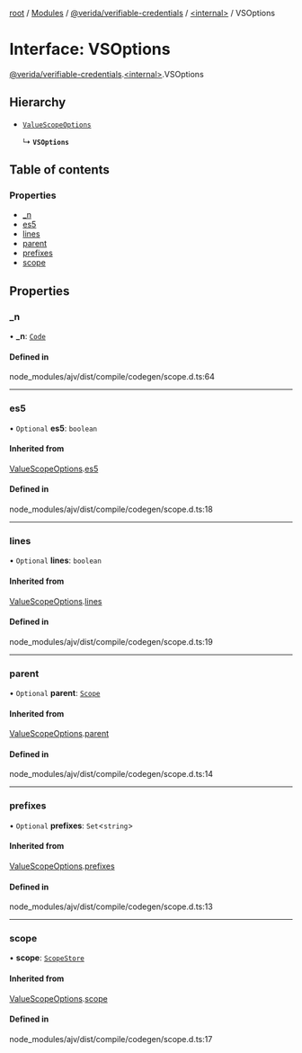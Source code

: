 [root](../README.md) / [Modules](../modules.md) / [@verida/verifiable-credentials](../modules/verida_verifiable_credentials.md) / [<internal\>](../modules/verida_verifiable_credentials._internal_.md) / VSOptions

# Interface: VSOptions

[@verida/verifiable-credentials](../modules/verida_verifiable_credentials.md).[<internal\>](../modules/verida_verifiable_credentials._internal_.md).VSOptions

## Hierarchy

- [`ValueScopeOptions`](verida_verifiable_credentials._internal_.ValueScopeOptions.md)

  ↳ **`VSOptions`**

## Table of contents

### Properties

- [\_n](verida_verifiable_credentials._internal_.VSOptions.md#_n)
- [es5](verida_verifiable_credentials._internal_.VSOptions.md#es5)
- [lines](verida_verifiable_credentials._internal_.VSOptions.md#lines)
- [parent](verida_verifiable_credentials._internal_.VSOptions.md#parent)
- [prefixes](verida_verifiable_credentials._internal_.VSOptions.md#prefixes)
- [scope](verida_verifiable_credentials._internal_.VSOptions.md#scope)

## Properties

### \_n

• **\_n**: [`Code`](../modules/verida_verifiable_credentials._internal_.md#code)

#### Defined in

node_modules/ajv/dist/compile/codegen/scope.d.ts:64

___

### es5

• `Optional` **es5**: `boolean`

#### Inherited from

[ValueScopeOptions](verida_verifiable_credentials._internal_.ValueScopeOptions.md).[es5](verida_verifiable_credentials._internal_.ValueScopeOptions.md#es5)

#### Defined in

node_modules/ajv/dist/compile/codegen/scope.d.ts:18

___

### lines

• `Optional` **lines**: `boolean`

#### Inherited from

[ValueScopeOptions](verida_verifiable_credentials._internal_.ValueScopeOptions.md).[lines](verida_verifiable_credentials._internal_.ValueScopeOptions.md#lines)

#### Defined in

node_modules/ajv/dist/compile/codegen/scope.d.ts:19

___

### parent

• `Optional` **parent**: [`Scope`](../classes/verida_verifiable_credentials._internal_.Scope.md)

#### Inherited from

[ValueScopeOptions](verida_verifiable_credentials._internal_.ValueScopeOptions.md).[parent](verida_verifiable_credentials._internal_.ValueScopeOptions.md#parent)

#### Defined in

node_modules/ajv/dist/compile/codegen/scope.d.ts:14

___

### prefixes

• `Optional` **prefixes**: `Set`<`string`\>

#### Inherited from

[ValueScopeOptions](verida_verifiable_credentials._internal_.ValueScopeOptions.md).[prefixes](verida_verifiable_credentials._internal_.ValueScopeOptions.md#prefixes)

#### Defined in

node_modules/ajv/dist/compile/codegen/scope.d.ts:13

___

### scope

• **scope**: [`ScopeStore`](../modules/verida_verifiable_credentials._internal_.md#scopestore)

#### Inherited from

[ValueScopeOptions](verida_verifiable_credentials._internal_.ValueScopeOptions.md).[scope](verida_verifiable_credentials._internal_.ValueScopeOptions.md#scope)

#### Defined in

node_modules/ajv/dist/compile/codegen/scope.d.ts:17
